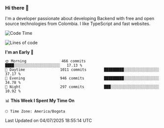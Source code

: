 ### Hi there 👋

I'm a developer passionate about developing Backend with free and open source technologies from Colombia. I like TypeScript and fast websites.

<!--START_SECTION:waka-->
![Code Time](http://img.shields.io/badge/Code%20Time-5%2C587%20hrs%204%20mins-blue)

![Lines of code](https://img.shields.io/badge/From%20Hello%20World%20I%27ve%20Written-5.3%20million%20lines%20of%20code-blue)

**I'm an Early 🐤** 

```text
🌞 Morning                466 commits         ████░░░░░░░░░░░░░░░░░░░░░   17.13 % 
🌆 Daytime                1011 commits        █████████░░░░░░░░░░░░░░░░   37.17 % 
🌃 Evening                946 commits         █████████░░░░░░░░░░░░░░░░   34.78 % 
🌙 Night                  297 commits         ███░░░░░░░░░░░░░░░░░░░░░░   10.92 % 
```


📊 **This Week I Spent My Time On** 

```text
🕑︎ Time Zone: America/Bogota
```


 Last Updated on 04/07/2025 18:55:14 UTC
<!--END_SECTION:waka-->

